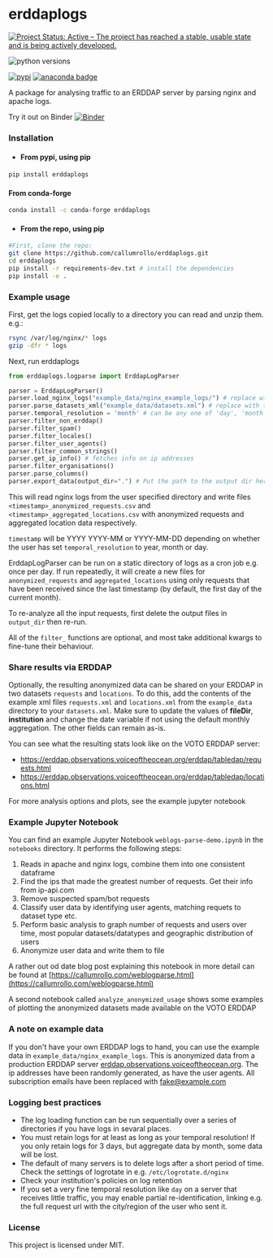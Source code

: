 # erddaplogs

[![Project Status: Active – The project has reached a stable, usable state and is being actively developed.](https://www.repostatus.org/badges/latest/active.svg)](https://www.repostatus.org/#active)

![python versions](https://img.shields.io/pypi/pyversions/erddaplogs.svg)

[![pypi](https://badge.fury.io/py/erddaplogs.svg)](https://pypi.org/project/erddaplogs/) [![anaconda badge](https://anaconda.org/conda-forge/erddaplogs/badges/version.svg)](https://anaconda.org/conda-forge/erddaplogs)


A package for analysing traffic to an ERDDAP server by parsing nginx and apache logs.

Try it out on Binder [![Binder](https://mybinder.org/badge_logo.svg)](https://mybinder.org/v2/gh/callumrollo/erddaplogs/HEAD?labpath=weblogs-parse-demo.ipynb)

### Installation

* #### From pypi, using pip

```sh
pip install erddaplogs
```

#### From conda-forge

```sh
conda install -c conda-forge erddaplogs
```

* #### From the repo, using pip

```sh
#First, clone the repo:
git clone https://github.com/callumrollo/erddaplogs.git
cd erddaplogs
pip install -r requirements-dev.txt # install the dependencies
pip install -e .
```

### Example usage


First, get the logs copied locally to a directory you can read and unzip them. e.g.:

```bash
rsync /var/log/nginx/* logs
gzip -dfr * logs
```
Next, run erddaplogs

```python
from erddaplogs.logparse import ErddapLogParser

parser = ErddapLogParser()
parser.load_nginx_logs("example_data/nginx_example_logs/") # replace with the path to your logs
parser.parse_datasets_xml("example_data/datasets.xml") # replace with the path to your xml, or remove this line
parser.temporal_resolution = 'month' # can be any one of 'day', 'month' or 'year'. Defaults to 'month'
parser.filter_non_erddap()
parser.filter_spam()
parser.filter_locales()
parser.filter_user_agents()
parser.filter_common_strings()
parser.get_ip_info() # fetches info on ip addresses
parser.filter_organisations()
parser.parse_columns()
parser.export_data(output_dir=".") # Put the path to the output dir here. Preferably somewhere your ERDDAP can read
```

This will read nginx logs from the user specified directory and write files `<timestamp>_anonymized_requests.csv` and `<timestamp>_aggregated_locations.csv` with anonymized requests and aggregated location data respectively. 

`timestamp` will be YYYY YYYY-MM or YYYY-MM-DD depending on whether the user has set `temporal_resolution` to year, month or day. 

ErddapLogParser can be run on a static directory of logs as a cron job e.g. once per day. If run repeatedly, it will create a new files for `anonymized_requests` and `aggregated_locations` using only requests that have been received since the last timestamp (by default, the first day of the current month).

To re-analyze all the input requests, first delete the output files in `output_dir` then re-run.

All of the `filter_` functions are optional, and most take additional kwargs to fine-tune their behaviour.

### Share results via ERDDAP

Optionally, the resulting anonymized data can be shared on your ERDDAP in two datasets `requests` and `locations`. To do this, add the contents of the example xml files `requests.xml` and `locations.xml` from the `example_data` directory to your `datasets.xml`. Make sure to update the values of **fileDir**, **institution** and change the date variable if not using the default monthly aggregation. The other fields can remain as-is.

You can see what the resulting stats look like on the VOTO ERDDAP server:

- https://erddap.observations.voiceoftheocean.org/erddap/tabledap/requests.html
- https://erddap.observations.voiceoftheocean.org/erddap/tabledap/locations.html
 
For more analysis options and plots, see the example jupyter notebook

### Example Jupyter Notebook

You can find an example Jupyter Notebook `weblogs-parse-demo.ipynb` in the `notebooks` directory. It performs the following steps:

1. Reads in apache and nginx logs, combine them into one consistent dataframe
2. Find the ips that made the greatest number of requests. Get their info from ip-api.com
3. Remove suspected spam/bot requests
4. Classify user data by identifying user agents, matching requets to dataset type etc.
5. Perform basic analysis to graph number of requests and users over time, most popular datasets/datatypes and geographic distribution of users
6. Anonymize user data and write them to file

A rather out od date blog post explaining this notebook in more detail can be found at [https://callumrollo.com/weblogparse.html](https://callumrollo.com/weblogparse.html)

A second notebook called `analyze_anonymized_usage` shows some examples of plotting the anonymized datasets made available on the VOTO ERDDAP

### A note on example data

If you don't have your own ERDDAP logs to hand, you can use the example data in `example_data/nginx_example_logs`. This is anonymized data from a production ERDDAP server [erddap.observations.voiceoftheocean.org](https://erddap.observations.voiceoftheocean.org/erddap). The ip addresses have been randomly generated, as have the user agents. All subscription emails have been replaced with fake@example.com

### Logging best practices

- The log loading function can be run sequentially over a series of directories if you have logs in sevaral places.
- You must retain logs for at least as long as your temporal resolution! If you only retain logs for 3 days, but aggregate data by month, some data will be lost.
- The default of many servers is to delete logs after a short period of time. Check the settings of logrotate in e.g. `/etc/logrotate.d/nginx`
- Check your institution's policies on log retention
- If you set a very fine temporal resolution like `day` on a server that receives little traffic, you may enable partial re-identification, linking e.g. the full request url with the city/region of the user who sent it.

### License

This project is licensed under MIT.
